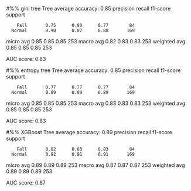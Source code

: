#%% gini tree
Tree average accuracy:  0.85
              precision    recall  f1-score   support

        Fall       0.75      0.80      0.77        84
      Normal       0.90      0.87      0.88       169

   micro avg       0.85      0.85      0.85       253
   macro avg       0.82      0.83      0.83       253
weighted avg       0.85      0.85      0.85       253

AUC score:  0.83




#%% entropy tree
Tree average accuracy:  0.85
              precision    recall  f1-score   support

        Fall       0.77      0.77      0.77        84
      Normal       0.89      0.89      0.89       169

   micro avg       0.85      0.85      0.85       253
   macro avg       0.83      0.83      0.83       253
weighted avg       0.85      0.85      0.85       253

AUC score:  0.83




#%%  XGBoost
Tree average accuracy:  0.89
              precision    recall  f1-score   support

        Fall       0.82      0.83      0.83        84
      Normal       0.92      0.91      0.91       169

   micro avg       0.89      0.89      0.89       253
   macro avg       0.87      0.87      0.87       253
weighted avg       0.89      0.89      0.89       253

AUC score:  0.87